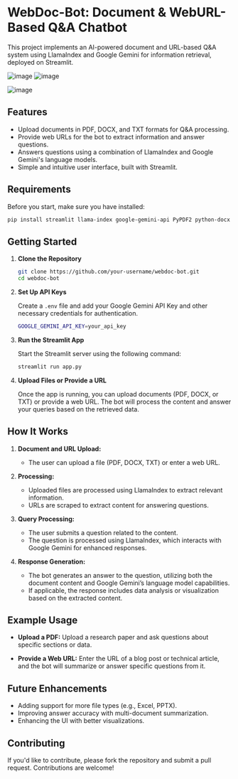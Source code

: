 
# WebDoc-Bot: Document & WebURL-Based Q&A Chatbot

This project implements an AI-powered document and URL-based Q&A system using LlamaIndex and Google Gemini for information retrieval, deployed on Streamlit.

![image](https://github.com/user-attachments/assets/9ce6c812-d618-4cae-8682-c7c2e85e3a42)     ![image](https://github.com/user-attachments/assets/803f01da-8db6-48a1-afab-c07c3118884a)

![image](https://github.com/user-attachments/assets/eb63d0bd-7503-42b6-9f2c-bdfc56817752)




## Features

- Upload documents in PDF, DOCX, and TXT formats for Q&A processing.
- Provide web URLs for the bot to extract information and answer questions.
- Answers questions using a combination of LlamaIndex and Google Gemini's language models.
- Simple and intuitive user interface, built with Streamlit.

## Requirements

Before you start, make sure you have installed:

```bash
pip install streamlit llama-index google-gemini-api PyPDF2 python-docx pandas matplotlib seaborn
```

## Getting Started

1. **Clone the Repository**

   ```bash
   git clone https://github.com/your-username/webdoc-bot.git
   cd webdoc-bot
   ```

2. **Set Up API Keys**

   Create a `.env` file and add your Google Gemini API Key and other necessary credentials for authentication.

   ```bash
   GOOGLE_GEMINI_API_KEY=your_api_key
   ```

3. **Run the Streamlit App**

   Start the Streamlit server using the following command:

   ```bash
   streamlit run app.py
   ```

4. **Upload Files or Provide a URL**

   Once the app is running, you can upload documents (PDF, DOCX, or TXT) or provide a web URL. The bot will process the content and answer your queries based on the retrieved data.


## How It Works

1. **Document and URL Upload:**
   - The user can upload a file (PDF, DOCX, TXT) or enter a web URL.
   
2. **Processing:**
   - Uploaded files are processed using LlamaIndex to extract relevant information.
   - URLs are scraped to extract content for answering questions.
   
3. **Query Processing:**
   - The user submits a question related to the content.
   - The question is processed using LlamaIndex, which interacts with Google Gemini for enhanced responses.

4. **Response Generation:**
   - The bot generates an answer to the question, utilizing both the document content and Google Gemini’s language model capabilities.
   - If applicable, the response includes data analysis or visualization based on the extracted content.

## Example Usage

- **Upload a PDF:**
  Upload a research paper and ask questions about specific sections or data.
  
- **Provide a Web URL:**
  Enter the URL of a blog post or technical article, and the bot will summarize or answer specific questions from it.

## Future Enhancements

- Adding support for more file types (e.g., Excel, PPTX).
- Improving answer accuracy with multi-document summarization.
- Enhancing the UI with better visualizations.

## Contributing

If you'd like to contribute, please fork the repository and submit a pull request. Contributions are welcome!
